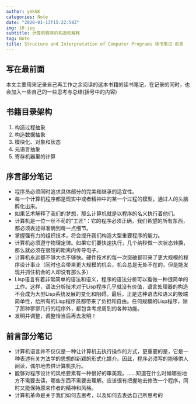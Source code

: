 ```yaml
---
author: ymkNK
categories: Note
date: "2020-01-13T15:22:58Z"
img: 10.jpg
subtitle: 计算机程序的构造和解释
tag: Note
title: Structure and Interpretation of Computer Programs 读书笔记 前言
---
```

## 写在最前面   
本文主要用来记录自己再工作之余阅读的这本书籍的读书笔记，在记录的同时，也会加入一些自己的一些思考与总结(括号中的内容)

## 书籍目录架构
1. 构造过程抽象
1. 构造数据抽象
1. 模块化、对象和状态
1. 元语言抽象
1. 寄存机器里的计算

## 序言部分笔记
- 程序员必须同时追求具体部分的完美和继承的适宜性。
- 每一个计算机程序都是现实中或者精神中的某一个过程的模型，通过人的头脑孵化出来。
- 如果艺术解释了我们的梦想，那么计算机就是以程序的名义执行着他们。
- 计算机是一位一丝不苟的"工匠"：它的程序必须正确，我们希望的所有东西，都必须表述得准确到每一点细节。
- 掌握强有力的组织技术，将会提升我们构造大型重要程序的能力。
- 计算机必须遵守物理定律。如果它们要快速执行，几个纳秒做一次状态转换，那么就必须在很短的距离内传导电子。
- 计算机永远都不够大也不够快。硬件技术的每一次突破都带来了更大规模的程序设计事业（同时也会带来更大规模的机会，机会总是无处不在的，但是能发现并抓住机会的人却没有那么多）
- Lisp语言有着非常简单的语法和语义，程序的语法分析可以看做一种很简单的工作。这样，语法分析技术对于Lisp程序几乎就没有价值，语言处理器的构造不会成为大型Lisp系统发展的变化和阻碍。最后，正是这种语法和语义的极端简单性，给所有的Lisp程序员都带来了负担和自由。任何规模的Lisp程序，除了那种寥寥几行的程序外，都包含考虑周到的各种功能。
- 发明并调整，调整恰当后再去发明！

## 前言部分笔记
- 计算机语言并不仅仅是一种让计算机去执行操作的方式，更重要的是，它是一种表述有关方法学的思想的新颖的形式化媒介。因此，程序必须写的能够供人阅读，偶尔地去供计算机执行。
- 能够对程序设计的风格要素有一种很好的审美观。……知道在什么时候哪些地方不需要去读，哪些东西不需要去理解。应该很有把握地去修改一个程序，同时又能保持原来作者的精神和风格。
- 计算机革命是关于我们如何去思考，以及如何去表达自己所思考的
